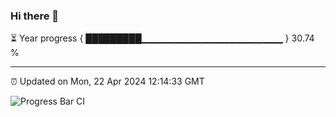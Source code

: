 ### Hi there 👋

⏳ Year progress { █████████▁▁▁▁▁▁▁▁▁▁▁▁▁▁▁▁▁▁▁▁▁ } 30.74 %

---

⏰ Updated on Mon, 22 Apr 2024 12:14:33 GMT

![Progress Bar CI](https://github.com/liununu/liununu/workflows/Progress%20Bar%20CI/badge.svg)
